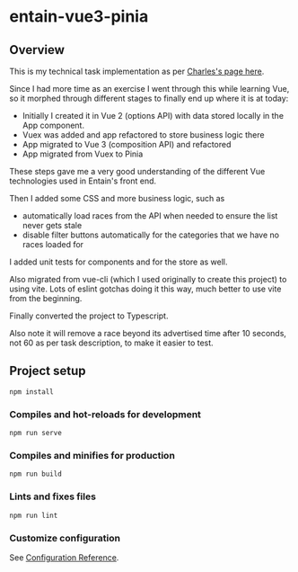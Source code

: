 # entain-vue3-pinia

## Overview

This is my technical task implementation as per [Charles's page here](https://confluence.production.corporate.ladbrokes.cloud/pages/viewpage.action?spaceKey=~charles.hilditch&title=Entain+Technical+Test+-+Frontend).

Since I had more time as an exercise I went through this while learning Vue, so it morphed through different stages to finally end up where it is at today:

- Initially I created it in Vue 2 (options API) with data stored locally in the App component.
- Vuex was added and app refactored to store business logic there
- App migrated to Vue 3 (composition API) and refactored
- App migrated from Vuex to Pinia

These steps gave me a very good understanding of the different Vue technologies used in Entain's front end.

Then I added some CSS and more business logic, such as 
- automatically load races from the API when needed to ensure the list never gets stale
- disable filter buttons automatically for the categories that we have no races loaded for

I added unit tests for components and for the store as well.

Also migrated from vue-cli (which I used originally to create this project) to using vite. Lots of eslint gotchas doing it this way, much better to use vite from the beginning.

Finally converted the project to Typescript.

Also note it will remove a race beyond its advertised time after 10 seconds, not 60 as per task description, to make it easier to test.

## Project setup
```
npm install
```

### Compiles and hot-reloads for development
```
npm run serve
```

### Compiles and minifies for production
```
npm run build
```

### Lints and fixes files
```
npm run lint
```

### Customize configuration
See [Configuration Reference](https://cli.vuejs.org/config/).
